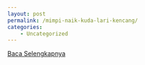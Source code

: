 ```yaml
---
layout: post
permalink: /mimpi-naik-kuda-lari-kencang/
categories:
    - Uncategorized
---
```


[Baca Selengkapnya](/10)